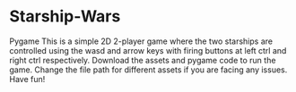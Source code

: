 # Starship-Wars
Pygame
This is a simple 2D 2-player game where the two starships are controlled using the wasd and arrow keys with firing buttons at left ctrl and right ctrl respectively.
Download the assets and pygame code to run the game.
Change the file path for different assets if you are facing any issues.
Have fun!
